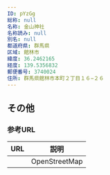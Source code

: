 ```yaml
---
ID: pYzGg
総称: null
名称: 金山神社
名称読み: null
別名: null
都道府県: 群馬県
区域: 館林市
緯度: 36.2462165
経度: 139.5356832
郵便番号: 3740024
住所: 群馬県館林市本町２丁目１６−２６
---
```


## その他

### 参考URL

| URL | 説明          |
| --- | ------------- |
|     | OpenStreetMap |
